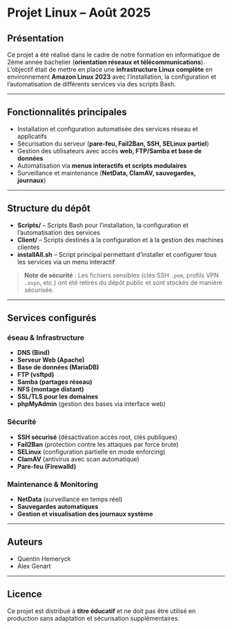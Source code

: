 # Projet Linux – Août 2025  

## Présentation  
Ce projet a été réalisé dans le cadre de notre formation en informatique de 2ème année bachelier (**orientation réseaux et télécommunications**).  
L’objectif était de mettre en place une **infrastructure Linux complète** en environnement **Amazon Linux 2023** avec l’installation, la configuration et l’automatisation de différents services via des scripts Bash.  

---

## Fonctionnalités principales  
- Installation et configuration automatisée des services réseau et applicatifs  
- Sécurisation du serveur (**pare-feu, Fail2Ban, SSH, SELinux partiel**)  
- Gestion des utilisateurs avec accès **web, FTP/Samba et base de données**  
- Automatisation via **menus interactifs et scripts modulaires**  
- Surveillance et maintenance (**NetData, ClamAV, sauvegardes, journaux**)  

---

## Structure du dépôt  
- **Scripts/** – Scripts Bash pour l’installation, la configuration et l’automatisation des services  
- **Client/** – Scripts destinés à la configuration et à la gestion des machines clientes  
- **installAll.sh** – Script principal permettant d’installer et configurer tous les services via un menu interactif  

> **Note de sécurité** : Les fichiers sensibles (clés SSH `.pem`, profils VPN `.ovpn`, etc.) ont été retirés du dépôt public et sont stockés de manière sécurisée.  

---

## Services configurés  

### éseau & Infrastructure  
- **DNS (Bind)**  
- **Serveur Web (Apache)**  
- **Base de données (MariaDB)**  
- **FTP (vsftpd)**  
- **Samba (partages réseau)**  
- **NFS (montage distant)**  
- **SSL/TLS pour les domaines**  
- **phpMyAdmin** (gestion des bases via interface web)  

### Sécurité  
- **SSH sécurisé** (désactivation accès root, clés publiques)  
- **Fail2Ban** (protection contre les attaques par force brute)  
- **SELinux** (configuration partielle en mode enforcing)  
- **ClamAV** (antivirus avec scan automatique)  
- **Pare-feu (Firewalld)**  

### Maintenance & Monitoring  
- **NetData** (surveillance en temps réel)  
- **Sauvegardes automatiques**  
- **Gestion et visualisation des journaux système**  

---

## Auteurs

- Quentin Hemeryck  
- Alex Genart

---

## Licence  
Ce projet est distribué à **titre éducatif** et ne doit pas être utilisé en production sans adaptation et sécurisation supplémentaires.  
